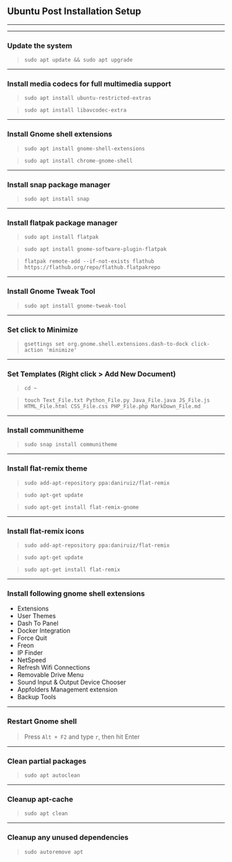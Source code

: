 ## Ubuntu Post Installation Setup

***

***

### Update the system
> `sudo apt update && sudo apt upgrade`


***

### Install media codecs for full multimedia support
> `sudo apt install ubuntu-restricted-extras`

> `sudo apt install libavcodec-extra`


***

### Install Gnome shell extensions
> `sudo apt install gnome-shell-extensions`

> `sudo apt install chrome-gnome-shell`


***

### Install snap package manager
> `sudo apt install snap`


***

### Install flatpak package manager
> `sudo apt install flatpak`

> `sudo apt install gnome-software-plugin-flatpak`

> `flatpak remote-add --if-not-exists flathub https://flathub.org/repo/flathub.flatpakrepo`


***

### Install Gnome Tweak Tool
> `sudo apt install gnome-tweak-tool`


***

### Set click to Minimize
> `gsettings set org.gnome.shell.extensions.dash-to-dock click-action 'minimize'`


***

### Set Templates (Right click > Add New Document)
> `cd ~`

> `touch Text_File.txt Python_File.py Java_File.java JS_File.js HTML_File.html CSS_File.css PHP_File.php MarkDown_File.md`


***

### Install communitheme
> `sudo snap install communitheme`


***

### Install flat-remix theme
> `sudo add-apt-repository ppa:daniruiz/flat-remix`

> `sudo apt-get update`

> `sudo apt-get install flat-remix-gnome`


***

### Install flat-remix icons
> `sudo add-apt-repository ppa:daniruiz/flat-remix`

> `sudo apt-get update`

> `sudo apt-get install flat-remix`


***

### Install following gnome shell extensions
* Extensions
* User Themes
* Dash To Panel
* Docker Integration
* Force Quit
* Freon
* IP Finder
* NetSpeed
* Refresh Wifi Connections
* Removable Drive Menu
* Sound Input & Output Device Chooser
* Appfolders Management extension
* Backup Tools

***

### Restart Gnome shell
> Press `Alt + F2` and type `r`, then hit Enter


***

### Clean partial packages
> `sudo apt autoclean`


***

### Cleanup apt-cache
> `sudo apt clean`


***

### Cleanup any unused dependencies
> `sudo autoremove apt`
	
	
	